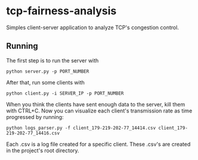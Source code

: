 # tcp-fairness-analysis
Simples client-server application to analyze TCP's congestion control.

## Running

The first step is to run the server with
```
python server.py -p PORT_NUMBER
```
After that, run some clients with
```
python client.py -i SERVER_IP -p PORT_NUMBER
```
When you think the clients have sent enough data to the server, kill them with CTRL+C. Now you can visualize each client's transmission rate as time progressed by running:
```
python logs_parser.py -f client_179-219-202-77_14414.csv client_179-219-202-77_14416.csv
```
Each .csv is a log file created for a specific client. These .csv's are created in the project's root directory.
